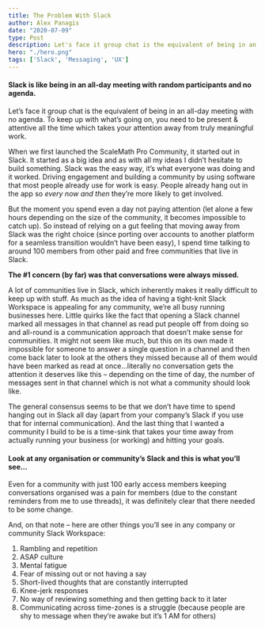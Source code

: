 ```yaml
---
title: The Problem With Slack
author: Alex Panagis
date: "2020-07-09"
type: Post
description: Let's face it group chat is the equivalent of being in an all-day meeting with no agenda. To keep up with what's going on, you need to be present & attentive all the time which takes your attention away from truly meaningful work. 
hero: "./hero.png"
tags: ['Slack', 'Messaging', 'UX']
---
```


#### Slack is like being in an all-day meeting with random participants and no agenda.

Let’s face it group chat is the equivalent of being in an all-day meeting with no agenda. To keep up with what’s going on, you need to be present & attentive all the time which takes your attention away from truly meaningful work.

When we first launched the ScaleMath Pro Community, it started out in Slack. It started as a big idea and as with all my ideas I didn’t hesitate to build something. Slack was the easy way, it’s what everyone was doing and it worked. Driving engagement and building a community by using software that most people already use for work is easy. People already hang out in the app so *every now and then* they’re more likely to get involved.

But the moment you spend even a day not paying attention (let alone a few hours depending on the size of the community, it becomes impossible to catch up). So instead of relying on a gut feeling that moving away from Slack was the right choice (since porting over accounts to another platform for a seamless transition wouldn’t have been easy), I spend time talking to around 100 members from other paid and free communities that live in Slack.

**The #1 concern (by far) was that conversations were always missed.**

A lot of communities live in Slack, which inherently makes it really difficult to keep up with stuff. As much as the idea of having a tight-knit Slack Workspace is appealing for any community, we’re all busy running businesses here. Little quirks like the fact that opening a Slack channel marked all messages in that channel as read put people off from doing so and all-round is a communication approach that doesn’t make sense for communities. It might not seem like much, but this on its own made it impossible for someone to answer a single question in a channel and then come back later to look at the others they missed because all of them would have been marked as read at once…literally no conversation gets the attention it deserves like this – depending on the time of day, the number of messages sent in that channel which is not what a community should look like.

The general consensus seems to be that we don’t have time to spend hanging out in Slack all day (apart from your company’s Slack if you use that for internal communication). And the last thing that I wanted a community I build to be is a time-sink that takes your time away from actually running your business (or working) and hitting your goals.

#### **Look at any organisation or community’s Slack and this is what you’ll see…**

Even for a community with just 100 early access members keeping conversations organised was a pain for members (due to the constant reminders from me to use threads), it was definitely clear that there needed to be some change.

And, on that note – here are other things you’ll see in any company or community Slack Workspace:

1. Rambling and repetition
2. ASAP culture
3. Mental fatigue
4. Fear of missing out or not having a say
5. Short-lived thoughts that are constantly interrupted
6. Knee-jerk responses
7. No way of reviewing something and then getting back to it later
8. Communicating across time-zones is a struggle (because people are shy to message when they’re awake but it’s 1 AM for others)